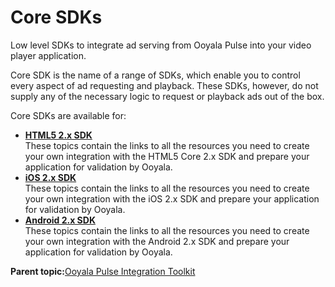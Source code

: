 # Core SDKs

Low level SDKs to integrate ad serving from Ooyala Pulse into your video player application.

Core SDK is the name of a range of SDKs, which enable you to control every aspect of ad requesting and playback. These SDKs, however, do not supply any of the necessary logic to request or playback ads out of the box.

Core SDKs are available for:

-   **[HTML5 2.x SDK](../../../oadtech/ad_serving/dg/html5_2_diy_toolkit.md)**  
These topics contain the links to all the resources you need to create your own integration with the HTML5 Core 2.x SDK and prepare your application for validation by Ooyala.
-   **[iOS 2.x SDK](../../../oadtech/ad_serving/dg/ios_2_diy_toolkit.md)**  
These topics contain the links to all the resources you need to create your own integration with the iOS 2.x SDK and prepare your application for validation by Ooyala.
-   **[Android 2.x SDK](../../../oadtech/ad_serving/dg/android_2_diy_toolkit.md)**  
These topics contain the links to all the resources you need to create your own integration with the Android 2.x SDK and prepare your application for validation by Ooyala.

**Parent topic:**[Ooyala Pulse Integration Toolkit](../../../oadtech/ad_serving/dg/ad_serving_toolkit.md)


